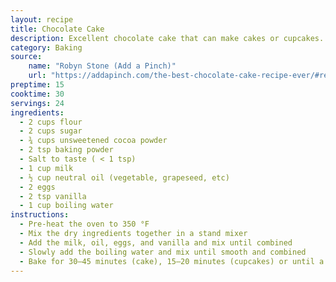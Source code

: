 ```yaml
---
layout: recipe
title: Chocolate Cake
description: Excellent chocolate cake that can make cakes or cupcakes.
category: Baking
source:
    name: "Robyn Stone (Add a Pinch)"
    url: "https://addapinch.com/the-best-chocolate-cake-recipe-ever/#recipe"
preptime: 15
cooktime: 30
servings: 24
ingredients:
  - 2 cups flour
  - 2 cups sugar
  - ¾ cups unsweetened cocoa powder
  - 2 tsp baking powder
  - Salt to taste ( < 1 tsp)
  - 1 cup milk
  - ½ cup neutral oil (vegetable, grapeseed, etc)
  - 2 eggs
  - 2 tsp vanilla
  - 1 cup boiling water
instructions:
  - Pre-heat the oven to 350 °F
  - Mix the dry ingredients together in a stand mixer
  - Add the milk, oil, eggs, and vanilla and mix until combined
  - Slowly add the boiling water and mix until smooth and combined
  - Bake for 30–45 minutes (cake), 15–20 minutes (cupcakes) or until a toothpick comes out clean and dry.
---
```



